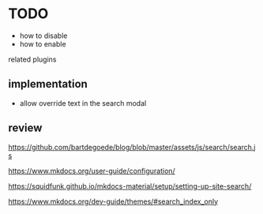# TODO

- how to disable
- how to enable

related plugins


## implementation
- allow override text in the search modal

## review
https://github.com/bartdegoede/blog/blob/master/assets/js/search/search.js

https://www.mkdocs.org/user-guide/configuration/

https://squidfunk.github.io/mkdocs-material/setup/setting-up-site-search/

https://www.mkdocs.org/dev-guide/themes/#search_index_only